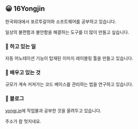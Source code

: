## 😀 16Yongjin

한국외대에서 포르투갈어와 소프트웨어를 공부하고 있습니다.

일상의 불편함과 불안함을 해결하는 도구를 더 많이 만들고 싶습니다.

### 🔭 하고 있는 일

자동 어노테이션 기능이 탑재된 이미지 레이블링 툴을 만들고 있습니다.

### 🌱 배우고 있는 것

규모가 계속 커져가는 코드 베이스를 관리하는 법을 연구하고 있습니다.

### 📝 블로그

[yongj.in](https://yongj.in)에 작업물과 공부한 것을 올려두고 있습니다.

주소가 참 멋지네요.
